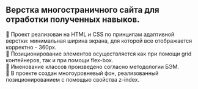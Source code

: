 ## Верстка многостраничного сайта для отработки полученных навыков. 

:triangular_flag_on_post: Проект реализован на HTML и CSS по принципам адаптивной верстки: минимальная ширина экрана, для которой все отображается корректно - 360px.  
:triangular_flag_on_post: Позиционирование элементов осуществляется как при помощи grid контейнеров, так и при помощи flex-box.  
:triangular_flag_on_post: Именование классов произведено согласно методологии БЭМ.  
:triangular_flag_on_post: В проекте создан многоуровневый фон, реализованный позиционированием с помощью свойства z-index.
